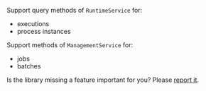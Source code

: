 Support query methods of `RuntimeService` for:

* executions
* process instances

Support methods of `ManagementService` for:

* jobs
* batches

Is the library missing a feature important for you? Please [report it](https://github.com/camunda-community-hub/camunda-rest-client-spring-boot/issues).

